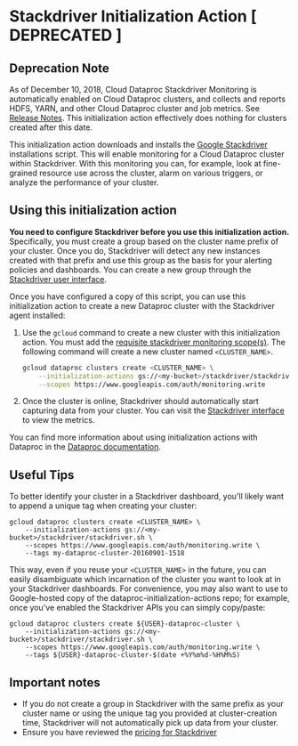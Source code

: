 # Stackdriver Initialization Action [ DEPRECATED ]

## Deprecation Note
As of December 10, 2018, Cloud Dataproc Stackdriver Monitoring is automatically enabled on Cloud Dataproc clusters, and collects and reports HDFS, YARN, and other Cloud Dataproc cluster and job metrics. See [Release Notes](https://cloud.google.com/dataproc/docs/release-notes#december_10_2018). This initialization action effectively does nothing for clusters created after this date.

This initialization action downloads and installs the [Google Stackdriver](https://cloud.google.com/stackdriver/)
installations script. This will enable monitoring for a Cloud Dataproc cluster within Stackdriver. With this monitoring
you can, for example, look at fine-grained resource use across the cluster, alarm on various triggers, or
analyze the performance of your cluster. 



## Using this initialization action

**You need to configure Stackdriver before you use this initialization action.** Specifically, you must create a group
based on the cluster name prefix of your cluster. Once you do, Stackdriver will detect any new instances created
with that prefix and use this group as the basis for your alerting policies and dashboards. You can create a new
group through the [Stackdriver user interface](https://app.google.stackdriver.com/groups/create).

Once you have configured a copy of this script, you can use this initialization action to create a new Dataproc cluster
with the Stackdriver agent installed:

1. Use the `gcloud` command to create a new cluster with this initialization action. You must add the [requisite stackdriver monitoring scope(s)](https://cloud.google.com/monitoring/api/authentication#cloud_monitoring_scopes). The following command will create a new cluster named `<CLUSTER_NAME>`.

    ```bash
    gcloud dataproc clusters create <CLUSTER_NAME> \
        --initialization-actions gs://<my-bucket>/stackdriver/stackdriver.sh \
        --scopes https://www.googleapis.com/auth/monitoring.write
    ```
1. Once the cluster is online, Stackdriver should automatically start capturing data from your cluster. You can visit
the [Stackdriver interface](https://app.google.stackdriver.com/) to view the metrics.

You can find more information about using initialization actions with Dataproc in the [Dataproc documentation](https://cloud.google.com/dataproc/init-actions).

## Useful Tips

To better identify your cluster in a Stackdriver dashboard, you'll likely want to append a unique tag when creating
your cluster:

    gcloud dataproc clusters create <CLUSTER_NAME> \
        --initialization-actions gs://<my-bucket>/stackdriver/stackdriver.sh \
        --scopes https://www.googleapis.com/auth/monitoring.write \
        --tags my-dataproc-cluster-20160901-1518

This way, even if you reuse your `<CLUSTER_NAME>` in the future, you can easily disambiguate which incarnation
of the cluster you want to look at in your Stackdriver dashboards. For convenience, you may also want to use
to Google-hosted copy of the dataproc-initialization-actions repo; for example, once you've enabled the Stackdriver
APIs you can simply copy/paste:

    gcloud dataproc clusters create ${USER}-dataproc-cluster \
        --initialization-actions gs://<my-bucket>/stackdriver/stackdriver.sh \
        --scopes https://www.googleapis.com/auth/monitoring.write \
        --tags ${USER}-dataproc-cluster-$(date +%Y%m%d-%H%M%S)

## Important notes

* If you do not create a group in Stackdriver with the same prefix as your cluster name or using the unique tag you
provided at cluster-creation time, Stackdriver will not automatically pick up data from your cluster.
* Ensure you have reviewed the [pricing for Stackdriver](https://cloudplatform.googleblog.com/2016/06/announcing-pricing-for-Google-Stackdriver.html)
